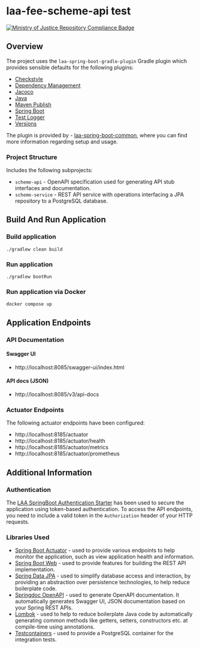 # laa-fee-scheme-api test
[![Ministry of Justice Repository Compliance Badge](https://github-community.service.justice.gov.uk/repository-standards/api/laa-spring-boot-microservice-template/badge)](https://github-community.service.justice.gov.uk/repository-standards/laa-spring-boot-microservice-template)

## Overview

The project uses the `laa-spring-boot-gradle-plugin` Gradle plugin which provides
sensible defaults for the following plugins:

- [Checkstyle](https://docs.gradle.org/current/userguide/checkstyle_plugin.html)
- [Dependency Management](https://plugins.gradle.org/plugin/io.spring.dependency-management)
- [Jacoco](https://docs.gradle.org/current/userguide/jacoco_plugin.html)
- [Java](https://docs.gradle.org/current/userguide/java_plugin.html)
- [Maven Publish](https://docs.gradle.org/current/userguide/publishing_maven.html)
- [Spring Boot](https://plugins.gradle.org/plugin/org.springframework.boot)
- [Test Logger](https://github.com/radarsh/gradle-test-logger-plugin)
- [Versions](https://github.com/ben-manes/gradle-versions-plugin)

The plugin is provided by -  [laa-spring-boot-common](https://github.com/ministryofjustice/laa-spring-boot-common), where you can find
more information regarding setup and usage.

### Project Structure
Includes the following subprojects:

- `scheme-api` - OpenAPI specification used for generating API stub interfaces and documentation.
- `scheme-service` - REST API service with operations interfacing a JPA repository to a PostgreSQL database.

## Build And Run Application

### Build application
`./gradlew clean build`

### Run application
`./gradlew bootRun`

### Run application via Docker
`docker compose up`

## Application Endpoints

### API Documentation

#### Swagger UI
- http://localhost:8085/swagger-ui/index.html
#### API docs (JSON)
- http://localhost:8085/v3/api-docs

### Actuator Endpoints
The following actuator endpoints have been configured:
- http://localhost:8185/actuator
- http://localhost:8185/actuator/health
- http://localhost:8185/actuator/metrics
- http://localhost:8185/actuator/prometheus

## Additional Information

### Authentication
The [LAA SpringBoot Authentication Starter](https://github.com/ministryofjustice/laa-spring-boot-common/blob/main/laa-spring-boot-starters/laa-spring-boot-starter-auth/README.md)
has been used to secure the application using token-based authentication.
To access the API endpoints, you need to include a valid token in the `Authorization` header of your HTTP requests.

### Libraries Used
- [Spring Boot Actuator](https://docs.spring.io/spring-boot/reference/actuator/index.html) - used to provide various endpoints to help monitor the application, such as view application health and information.
- [Spring Boot Web](https://docs.spring.io/spring-boot/reference/web/index.html) - used to provide features for building the REST API implementation.
- [Spring Data JPA](https://docs.spring.io/spring-data/jpa/reference/jpa.html) - used to simplify database access and interaction, by providing an abstraction over persistence technologies, to help reduce boilerplate code.
- [Springdoc OpenAPI](https://springdoc.org/) - used to generate OpenAPI documentation. It automatically generates Swagger UI, JSON documentation based on your Spring REST APIs.
- [Lombok](https://projectlombok.org/) - used to help to reduce boilerplate Java code by automatically generating common
  methods like getters, setters, constructors etc. at compile-time using annotations.
- [Testcontainers](https://testcontainers.com/) - used to provide a PostgreSQL container for the integration tests.


